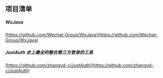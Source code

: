 ## 项目清单

##### WxJava
[https://github.com/Wechat-Group/WxJava](https://github.com/Wechat-Group/WxJava)

##### JustAuth  史上最全的整合第三方登录的工具
[https://github.com/zhangyd-c/JustAuth](https://github.com/zhangyd-c/JustAuth)
